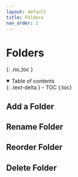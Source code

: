```yaml
---
layout: default
title: Folders
nav_order: 2
---
```

# Folders
{: .no_toc }



<details open markdown="block">
  <summary>
    Table of contents
  </summary>
  {: .text-delta }
- TOC
{:toc}
</details>


## Add a Folder

## Rename Folder

## Reorder Folder

## Delete Folder


